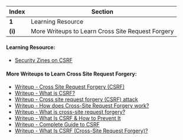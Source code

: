 Index | Section
---   | ---
**1** | Learning Resource
**(i)** | More Writeups to Learn Cross Site Request Forgery





#### Learning Resource:

  * [Security Zines on CSRF](https://securityzines.com/zines/csrf.html)


#### More Writeups to Learn Cross Site Request Forgery:

  * [Writeup - Cross Site Request Forgery (CSRF)](https://owasp.org/www-community/attacks/csrf)
  * [Writeup - What is CSRF?](https://portswigger.net/web-security/csrf)
  * [Writeup - Cross site request forgery (CSRF) attack](https://www.imperva.com/learn/application-security/csrf-cross-site-request-forgery/)
  * [Writeup - How does Cross-Site Request Forgery work?](https://www.synopsys.com/glossary/what-is-csrf.html)
  * [Writeup - What is cross-site request forgery?](https://www.cloudflare.com/learning/security/threats/cross-site-request-forgery/)
  * [Writeup - What Is CSRF & How to Prevent It](https://crashtest-security.com/cross-site-request-forgery-csrf/)
  * [Writeup - Complete Guide to CSRF](https://reflectoring.io/complete-guide-to-csrf/)
  * [Writeup - What Is CSRF (Cross-Site Request Forgery)?](https://www.wallarm.com/what/what-is-cross-site-request-forgery)


